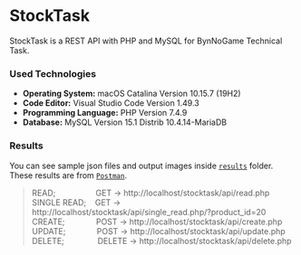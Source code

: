 # StockTask
StockTask is a REST API with PHP and MySQL for BynNoGame Technical Task.

### Used Technologies
- **Operating System:** macOS Catalina Version 10.15.7 (19H2)
- **Code Editor:** Visual Studio Code Version 1.49.3
- **Programming Language:** PHP Version 7.4.9
- **Database:** MySQL Version 15.1 Distrib 10.4.14-MariaDB


### Results
You can see sample json files and output images inside [`results`](https://github.com/YlmRdm/StockTask/tree/main/results) folder. These results are from [`Postman`](https://www.postman.com/).


> READ;&nbsp;&nbsp;&nbsp;&nbsp;&nbsp;&nbsp;&nbsp;&nbsp;&nbsp;&nbsp;&nbsp;&nbsp;&nbsp;&nbsp;&nbsp;&nbsp;&nbsp;&nbsp;GET    -> http://localhost/stocktask/api/read.php  
> SINGLE READ;&nbsp;&nbsp;&nbsp;&nbsp;GET    -> http://localhost/stocktask/api/single_read.php/?product_id=20  
> CREATE;&nbsp;&nbsp;&nbsp;&nbsp;&nbsp;&nbsp;&nbsp;&nbsp;&nbsp;&nbsp;&nbsp;&nbsp;&nbsp;&nbsp;POST   -> http://localhost/stocktask/api/create.php  
> UPDATE;&nbsp;&nbsp;&nbsp;&nbsp;&nbsp;&nbsp;&nbsp;&nbsp;&nbsp;&nbsp;&nbsp;&nbsp;&nbsp;&nbsp;POST   -> http://localhost/stocktask/api/update.php  
> DELETE;&nbsp;&nbsp;&nbsp;&nbsp;&nbsp;&nbsp;&nbsp;&nbsp;&nbsp;&nbsp;&nbsp;&nbsp;&nbsp;&nbsp;&nbsp;DELETE -> http://localhost/stocktask/api/delete.php  
